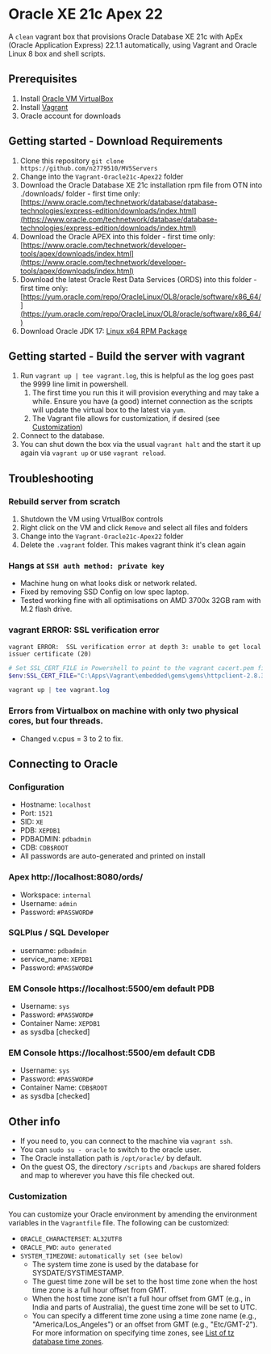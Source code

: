 # Oracle XE 21c Apex 22
A `clean` vagrant box that provisions Oracle Database XE 21c with ApEx (Oracle Application Express) 22.1.1 automatically, using Vagrant and Oracle Linux 8 box and shell scripts.

## Prerequisites
1. Install [Oracle VM VirtualBox](https://www.virtualbox.org/wiki/Downloads)
2. Install [Vagrant](https://vagrantup.com/)
3. Oracle account for downloads

## Getting started - Download Requirements
1. Clone this repository `git clone https://github.com/n2779510/MV5Servers`
2. Change into the `Vagrant-Oracle21c-Apex22` folder
3. Download the Oracle Database XE 21c installation rpm file from OTN into ./downloads/ folder - first time only:
[https://www.oracle.com/technetwork/database/database-technologies/express-edition/downloads/index.html](https://www.oracle.com/technetwork/database/database-technologies/express-edition/downloads/index.html)
4. Download the Oracle APEX into this folder - first time only:
[https://www.oracle.com/technetwork/developer-tools/apex/downloads/index.html](https://www.oracle.com/technetwork/developer-tools/apex/downloads/index.html)
5. Download the latest Oracle Rest Data Services (ORDS) into this folder - first time only:
[https://yum.oracle.com/repo/OracleLinux/OL8/oracle/software/x86_64/](https://yum.oracle.com/repo/OracleLinux/OL8/oracle/software/x86_64/)
6. Download Oracle JDK 17:
[Linux x64 RPM Package](https://www.oracle.com/java/technologies/javase/jdk17-archive-downloads.html)

## Getting started - Build the server with vagrant
1. Run `vagrant up | tee vagrant.log`, this is helpful as the log goes past the 9999 line limit in powershell.
   1. The first time you run this it will provision everything and may take a while. Ensure you have (a good) internet connection as the scripts will update the virtual box to the latest via `yum`.
   2. The Vagrant file allows for customization, if desired (see [Customization](#customization))
2. Connect to the database.
3. You can shut down the box via the usual `vagrant halt` and the start it up again via `vagrant up` or use `vagrant reload`.

## Troubleshooting 

### Rebuild server from scratch
1. Shutdown the VM using VrtualBox controls
2. Right click on the VM and click `Remove` and select all files and folders
2. Change into the `Vagrant-Oracle21c-Apex22` folder
3. Delete the `.vagrant` folder.  This makes vagrant think it's clean again

### Hangs at `SSH auth method: private key`
* Machine hung on what looks disk or network related.  
* Fixed by removing SSD Config on low spec laptop.
* Tested working fine with all optimisations on AMD 3700x 32GB ram with M.2 flash drive.

### vagrant ERROR:  SSL verification error

`vagrant ERROR:  SSL verification error at depth 3: unable to get local issuer certificate (20)`

```powershell
# Set SSL_CERT_FILE in Powershell to point to the vagrant cacert.pem file
$env:SSL_CERT_FILE="C:\Apps\Vagrant\embedded\gems\gems\httpclient-2.8.3\lib\httpclient\cacert.pem"

vagrant up | tee vagrant.log
```

### Errors from Virtualbox on machine with only two physical cores, but four threads.  
* Changed v.cpus = 3 to 2 to fix.

## Connecting to Oracle

### Configuration
* Hostname: `localhost`
* Port: `1521`
* SID: `XE`
* PDB: `XEPDB1`
* PDBADMIN: `pdbadmin`
* CDB: `CDB$ROOT`
* All passwords are auto-generated and printed on install

### Apex http://localhost:8080/ords/
* Workspace: `internal`
* Username: `admin`
* Password: `#PASSWORD#`

### SQLPlus / SQL Developer
* username: `pdbadmin`
* service_name: `XEPDB1`
* Password: `#PASSWORD#`

### EM Console https://localhost:5500/em default PDB
* Username: `sys`
* Password: `#PASSWORD#`
* Container Name: `XEPDB1`
* as sysdba [checked]

### EM Console https://localhost:5500/em default CDB 
* Username: `sys`
* Password: `#PASSWORD#`
* Container Name: `CDB$ROOT`
* as sysdba [checked]

## Other info

* If you need to, you can connect to the machine via `vagrant ssh`.
* You can `sudo su - oracle` to switch to the oracle user.
* The Oracle installation path is `/opt/oracle/` by default.
* On the guest OS, the directory `/scripts` and `/backups` are shared folders and map to wherever you have this file checked out.

### Customization
You can customize your Oracle environment by amending the environment variables in the `Vagrantfile` file.
The following can be customized:
* `ORACLE_CHARACTERSET`: `AL32UTF8`
* `ORACLE_PWD`: `auto generated`
* `SYSTEM_TIMEZONE`: `automatically set (see below)`
  * The system time zone is used by the database for SYSDATE/SYSTIMESTAMP.
  * The guest time zone will be set to the host time zone when the host time zone is a full hour offset from GMT.
  * When the host time zone isn't a full hour offset from GMT (e.g., in India and parts of Australia), the guest time zone will be set to UTC.
  * You can specify a different time zone using a time zone name (e.g., "America/Los_Angeles") or an offset from GMT (e.g., "Etc/GMT-2"). For more information on specifying time zones, see [List of tz database time zones](https://en.wikipedia.org/wiki/List_of_tz_database_time_zones).

